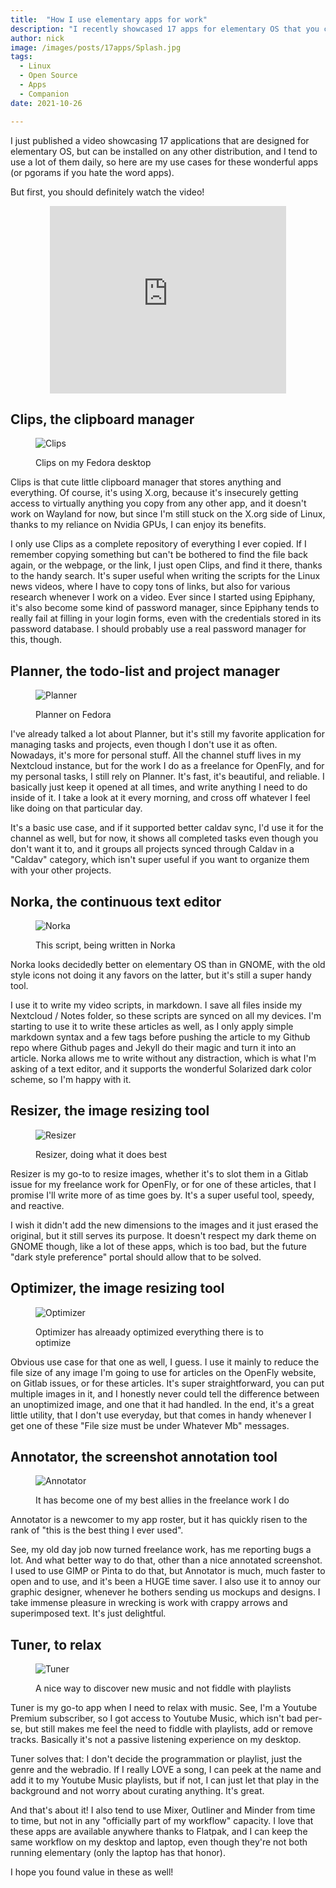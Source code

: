 ```yaml
---
title:  "How I use elementary apps for work"
description: "I recently showcased 17 apps for elementary OS that you can install on other distros. Here is how I use some of the for my daily work."
author: nick
image: /images/posts/17apps/Splash.jpg
tags:
  - Linux
  - Open Source
  - Apps
  - Companion
date: 2021-10-26

---
```


I just published a video showcasing 17 applications that are designed for elementary OS, but can be installed on any other distribution, and I tend to use a lot of them daily, so here are my use cases for these wonderful apps (or pgorams if you hate the word apps).

But first, you should definitely watch the video!

<p align="center"><iframe style="width:75%;height:300px;" src="https://www.youtube.com/embed/pyg615mdZeQ" frameborder="0" allow="accelerometer; autoplay; encrypted-media; gyroscope; picture-in-picture" allowfullscreen></iframe></p>


## Clips, the clipboard manager


<figure class="half" markdown="1">

![Clips](/images/posts/17apps/clips.png)


<figcaption>Clips on my Fedora desktop</figcaption>
</figure>


Clips is that cute little clipboard manager that stores anything and everything. Of course, it's using  X.org, because it's insecurely getting access to virtually anything you copy from any other app, and it doesn't work on Wayland for now, but since I'm still stuck on the X.org side of Linux, thanks to my reliance on Nvidia GPUs, I can enjoy its benefits.

I only use Clips as a complete repository of everything I ever copied. If I remember copying something but can't be bothered to find the file back again, or the webpage, or the link, I just open Clips, and find it there, thanks to the handy search. It's super useful when writing the scripts for the Linux news videos, where I have to copy tons of links, but also for various research whenever I work on a video. Ever since I started using Epiphany, it's also become some kind of password manager, since Epiphany tends to really fail at filling in your login forms, even with the credentials stored in its password database. I should probably use a real password manager for this, though.



## Planner, the todo-list and project manager


<figure class="half" markdown="1">

![Planner](/images/posts/17apps/planner.png)


<figcaption>Planner on Fedora</figcaption>
</figure>

I've already talked a lot about Planner, but it's still my favorite application for managing tasks and projects, even though I don't use it as often. Nowadays, it's more for personal stuff. All the channel stuff lives in my Nextcloud instance, but for the work I do as a freelance for OpenFly, and for my personal tasks, I still rely on Planner. It's fast, it's beautiful, and reliable. I basically just keep it opened at all times, and write anything I need to do inside of it. I take a look at it every morning, and cross off whatever I feel like doing on that particular day.

It's a basic use case, and if it supported better caldav sync, I'd use it for the channel as well, but for now, it shows all completed tasks even though you don't want it to, and it groups all projects synced through Caldav in a "Caldav" category, which isn't super useful if you want to organize them with your other projects.


## Norka, the continuous text editor


<figure class="half" markdown="1">

![Norka](/images/posts/17apps/norka.png)


<figcaption>This script, being written in Norka</figcaption>
</figure>

Norka looks decidedly better on elementary OS than in GNOME, with the old style icons not doing it any favors on the latter, but it's still a super handy tool.

I use it to write my video scripts, in markdown. I save all files inside my Nextcloud / Notes folder, so these scripts are synced on all my devices. I'm starting to use it to write these articles as well, as I only apply simple markdown syntax and a few tags before pushing the article to my Github repo where Github pages and Jekyll do their magic and turn it into an article. Norka allows me to write without any distraction, which is what I'm asking of a text editor, and it supports the wonderful Solarized dark color scheme, so I'm happy with it.

## Resizer, the image resizing tool


<figure class="half" markdown="1">

![Resizer](/images/posts/17apps/resizer.png)


<figcaption>Resizer, doing what it does best</figcaption>
</figure>

Resizer is my go-to to resize images, whether it's to slot them in a Gitlab issue for my freelance work for OpenFly, or for one of these articles, that I promise I'll write more of as time goes by. It's a super useful tool, speedy, and reactive.

I wish it didn't add the new dimensions to the images and it just erased the original, but it still serves its purpose. It doesn't respect my dark theme on GNOME though, like a lot of these apps, which is too bad, but the future "dark style preference" portal should allow that to be solved.


## Optimizer, the image resizing tool


<figure class="half" markdown="1">

![Optimizer](/images/posts/17apps/optimizer.png)


<figcaption>Optimizer has alreaady optimized everything there is to optimize</figcaption>
</figure>


Obvious use case for that one as well, I guess. I use it mainly to reduce the file size of any image I'm going to use for articles on the OpenFly website, on Gitlab issues, or for these articles. It's super straightforward, you can put multiple images in it, and I honestly never could tell the difference between an unoptimized image, and one that it had handled. In the end, it's a great little utility, that I don't use everyday, but that comes in handy whenever I get one of these "File size must be under Whatever Mb" messages.

## Annotator, the screenshot annotation tool


<figure class="half" markdown="1">

![Annotator](/images/posts/17apps/annotator.png)


<figcaption>It has become one of my best allies in the freelance work I do</figcaption>
</figure>

Annotator is a newcomer to my app roster, but it has quickly risen to the rank of "this is the best thing I ever used".

See, my old day job now turned freelance work, has me reporting bugs a lot. And what better way to do that, other than a nice annotated screenshot. I used to use GIMP or Pinta to do that, but Annotator is much, much faster to open and to use, and it's been a HUGE time saver. I also use it to annoy our graphic designer, whenever he bothers sending us mockups and designs. I take immense pleasure in wrecking is work with crappy arrows and superimposed text. It's just delightful.

## Tuner, to relax


<figure class="half" markdown="1">

![Tuner](/images/posts/17apps/tuner.png)


<figcaption>A nice way to discover new music and not fiddle with playlists</figcaption>
</figure>

Tuner is my go-to app when I need to relax with music. See, I'm a Youtube Premium subscriber, so I got access to Youtube Music, which isn't bad per-se, but still makes me feel the need to fiddle with playlists, add or remove tracks. Basically it's not a passive listening experience on my desktop.

Tuner solves that: I don't decide the programmation or playlist, just the genre and the webradio. If I really LOVE a song, I can peek at the name and add it to my Youtube Music playlists, but if not, I can just let that play in the background and not worry about curating anything. It's great.

</hr>

And that's about it! I also tend to use Mixer, Outliner and Minder from time to time, but not in any "officially part of my workflow" capacity. I love that these apps are available anywhere thanks to Flatpak, and I can keep the same workflow on my desktop and laptop, even though they're not both running elementary (only the laptop has that honor). 

I hope you found value in these as well!


